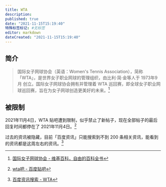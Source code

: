 ```yaml
---
title: WTA
description:
published: true
date: "2021-11-15T15:19:40"
特殊标签标记: #无标签
editor: markdown
dateCreated: "2021-11-15T15:19:40"
---
```


## 简介

> 国际女子网球协会（英语：Women's Tennis Association），简称「WTA」，是世界女子职业网球的管理组织，由比利·简·金等人于 1973年9月 创立。国际女子网球协会拥有并管理着 WTA 巡回赛，即全球女子职业网球巡回赛，旨在为女子网球创造更美好的未来。[^WTA_wiki]

[^WTA_wiki]: [国际女子网球协会 - 维基百科，自由的百科全书](https://zh.wikipedia.org/zh-hans/国际女子网球协会)

## 被限制

2021年11月4日，WTA 贴吧遭到限制，似乎禁止了新帖子，现在全部帖子的最后回复时间都停在了 2021年11月4日。[^WTA_tieba]

[^WTA_tieba]: [wta吧 - 百度贴吧](https://web.archive.org/web/20211115071538/https://tieba.baidu.com/f?kw=wta)

过去的资讯被隐藏，目前「百度资讯」只能搜索到不到 200 条相关资讯，能看到的资讯都是这周左右的资讯。[^WTA_zx]

[^WTA_zx]: [百度资讯搜索 - WTA](https://web.archive.org/web/20211115071821/https://www.baidu.com/s?rtt=1&word=WTA)

<!--
[CGTN on Twitter: "Chinese tennis star Peng Shuai has sent an email to Steve Simon, the WTA Chairman & CEO, CGTN has learned. The email reads:… https://t.co/N1jGHx0MSc"](https://web.archive.org/web/20211117190708/https://twitter.com/CGTNOfficial/status/1461025491842916358)
-->
